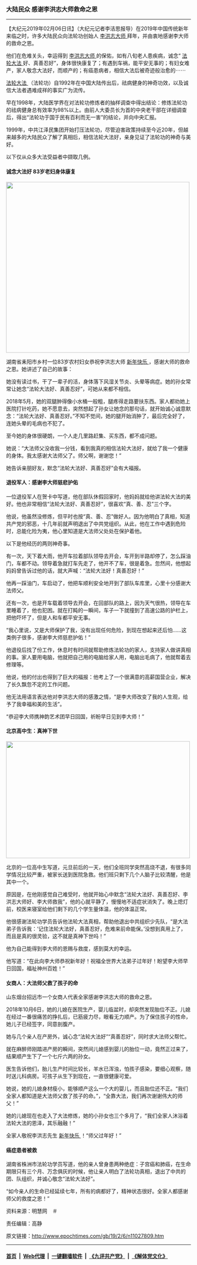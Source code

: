 ### 大陆民众 感谢李洪志大师救命之恩
------------------------

<p>
 【大纪元2019年02月06日讯】（大纪元记者李洁思报导）在2019年中国传统新年来临之时，许多大陆民众向法轮功创始人
 <a href="http://www.epochtimes.com/gb/tag/%E6%9D%8E%E6%B4%AA%E5%BF%97%E5%A4%A7%E5%B8%88.html">
  李洪志大师
 </a>
 拜年，并由衷地感谢李大师的救命之恩。
</p>
<p>
 他们在危难关头，幸运得到
 <a href="http://www.epochtimes.com/gb/tag/%E6%9D%8E%E6%B4%AA%E5%BF%97%E5%A4%A7%E5%B8%88.html">
  李洪志大师
 </a>
 的保佑，如有八旬老人患疾病，诚念“
 <a href="http://www.epochtimes.com/gb/tag/%E6%B3%95%E8%BD%AE%E5%A4%A7%E6%B3%95.html">
  法轮大法
 </a>
 好、真善忍好”，身体很快康复了；有遇到车祸，能平安无事的；有妇女难产，家人敬念大法好，而顺产的；有癌患病者，相信大法后被奇迹般治愈的⋯⋯
</p>
<p>
 <a href="http://www.epochtimes.com/gb/tag/%E6%B3%95%E8%BD%AE%E5%A4%A7%E6%B3%95.html">
  法轮大法
 </a>
 （法轮功）自1992年在中国大陆传出后，祛病健身的神奇功效，以及诚信大法者遇难成祥的事实广为流传。
</p>
<p>
 早在1998年，大陆医学界在对法轮功修炼者的抽样调查中得出结论：修炼法轮功的祛病健身总有效率为98%以上。由前人大委员长为首的中央老干部在详细调查后，得出“法轮功于国于民有百利而无一害”的结论，并向中央汇报。
</p>
<p>
 1999年，中共江泽民集团开始打压法轮功，尽管迫害政策持续至今近20年，但越来越多的大陆民众了解了真相后，相信法轮大法好，亲身见证了法轮功的神奇与美好。
</p>
<p>
 以下仅从众多大法受益者中撷取几例。
</p>
<h4>
 诚念大法好 83岁老妇身体康复
</h4>
<p>
 <a href="http://i.epochtimes.com/assets/uploads/2019/02/2019-2-5-1901261011232511.jpg">
  <img alt="" class=" wp-image-11027831 aligncenter" height="466" src="http://i.epochtimes.com/assets/uploads/2019/02/2019-2-5-1901261011232511-600x559.jpg" width="500"/>
 </a>
</p>
<p>
 湖南省耒阳市乡村一位83岁农村妇女恭祝李洪志大师
 <a href="http://www.epochtimes.com/gb/tag/%E6%96%B0%E5%B9%B4%E5%BF%AB%E4%B9%90.html">
  新年快乐
 </a>
 ，感谢大师的救命之恩。她讲述了自己的故事：
</p>
<p>
 她没有读过书，干了一辈子的活，身体落下风湿关节炎、头晕等病症。她的孙女常常让她念“法轮大法好、真善忍好”，可她从来都不相信。
</p>
<p>
 2018年5月，她的双腿肿得像小水桶一般粗，腿疼得走路要扶东西。家人都劝她上医院打针吃药，她不愿意去，突然想起了孙女让她念的那句话，就开始诚心诚意默念：“法轮大法好、真善忍好。”不知不觉间，她的腿开始消肿了，最后完全好了，连她头晕的毛病也不犯了。
</p>
<p>
 至今她的身体很硬朗，一个人走几里路赶集、买东西，都不成问题。
</p>
<p>
 她说：“大法师父没收我一分钱，看到我真的相信法轮大法好，就给了我一个健康的身体。我太感谢大法师父了。师父啊，谢谢您！”
</p>
<p>
 她告诉亲朋好友，默念“法轮大法好、真善忍好”会有大福报。
</p>
<h4>
 退役军人：感谢李大师慈悲护佑
</h4>
<p>
 一位退役军人在贺卡中写道，他在部队休假回家时，他妈妈就给他讲法轮大法的美好。他也非常相信“法轮大法好、真善忍好”，很喜欢“真、善、忍”三个字。
</p>
<p>
 他说，他虽然没修炼，但平时也按“真、善、忍”做好人。因为他明白了真相，知道共产党的邪恶，十几年前就声明退出了中共党组织。从此，他在工作中遇到危险时，总能化险为夷，他心里知道是大法师父处处在保护着他。
</p>
<p>
 以下是他经历的两则神奇事。
</p>
<p>
 有一次，天下着大雨，他开车拉着部队领导去开会，车开到半路却停了，怎么踩油门，车都不动。领导着急就打车先走了，他开不了车，很是着急。忽然间，他想起妈妈曾告诉过他的话，就大声喊：“法轮大法好！真善忍好！”
</p>
<p>
 他再一踩油门，车启动了，他把车顺利安全地开到了部队车库里，心里十分感谢大法师父。
</p>
<p>
 还有一次，也是开车载着领导去开会，在回部队的路上，因为天气很热，领导在车里睡着了，他也犯困。就在打盹的一瞬间，车子一下就撞到了高速公路的护栏上，把他吓坏了，但是人和车都平安无事。
</p>
<p>
 “我心里说，又是大师保护了我，没有出现任何危险，到现在想起来还后怕……这类例子很多，感谢李大师慈悲护佑！”
</p>
<p>
 他退役后找了份工作，休息时有时间就帮助修炼法轮功的家人，支持家人做讲真相的事。家人要用电脑，他就把自己用的电脑给家人用，电脑出毛病了，他就帮着去修理等。
</p>
<p>
 他说，他的付出也得到了巨大的福报：他考上了一个很满意的高薪国营企业，解决了长久飘忽不定的工作问题。
</p>
<p>
 他无法用语言表达他对李洪志大师的感激之情，“是李大师改变了我的人生观，给予了我幸福和美的生活”。
</p>
<p>
 “恭迎李大师携神韵艺术团早日回国，祈盼早日见到李大师！”
</p>
<h4>
 北京高中生：真神下世
</h4>
<p>
 <a href="http://i.epochtimes.com/assets/uploads/2019/02/2019-2-3-1901120818476961.jpg">
  <img alt="" class=" wp-image-11027924 aligncenter" height="319" src="http://i.epochtimes.com/assets/uploads/2019/02/2019-2-3-1901120818476961.jpg" width="501"/>
 </a>
</p>
<p>
 北京的一位高中生写道，元旦前后的一天，他们全班同学突然高烧不退，有很多同学情况比较严重，被家长送到医院急救。他们班只剩下几个人脑子比较清醒，他是其中一个。
</p>
<p>
 原因是，在他刚感觉自己难受时，他就开始心中默念“法轮大法好、真善忍好、李洪志大师好、李大师救我”，他的心就平静了，慢慢地不适症状消失了。晚上熄灯前，校医来寝室给他们剩下的几个学生量体温，他的体温正常。
</p>
<p>
 他很感谢法轮功学员告诉他法轮大法真相，帮助他退出中共组织少先队，“是大法弟子告诉我：‘记住法轮大法好，真善忍好，危难来前命能保。’没想到真用上了，而且是真的很灵验，这不就是真神下世吗！”
</p>
<p>
 他为自己能得到李大师的恩赐与救度，感到莫大的幸运。
</p>
<p>
 他写道：“在此向李大师恭祝新年好！祝福全世界大法弟子过年好！盼望李大师早日回国，福祉神州百姓！”
</p>
<h4>
 女商人：大法师父救了孩子的命
</h4>
<p>
 山东烟台招远市一个女商人代表全家感谢李洪志大师的救命之恩。
</p>
<p>
 2018年10月6日，她的儿媳在医院生产，婴儿临盆时，却突然发现胎位不正。儿媳在经过一番很痛苦的挣扎后，已筋疲力尽，眼看无力顺产。为了保住孩子的性命，她儿子已经签字，同意剖腹产。
</p>
<p>
 她与几个亲人在产房外，诚心念“法轮大法好”“真善忍好”，同时求大法师父帮忙。
</p>
<p>
 就在麻醉师刚踏进产房的瞬间，突然间儿媳感到婴儿的胎位一动，竟然正过来了，结果顺产生下了一个七斤六两的孙女。
</p>
<p>
 医生告诉他们，胎儿生产时间比较长，羊水已浑浊，怕孩子感染，要细心观察，随时送儿科病房。可孩子从生下到现在，一直很健康可爱。
</p>
<p>
 她说，她的儿媳身材瘦小，能够顺产这么一个大的婴儿，而且胎位还不正。“我们全家人都知道是大法师父救了孩子的命。”，“全靠大法，我们再次谢谢伟大的师父！”
</p>
<p>
 她的儿媳现在也走入了大法修炼，她的小孙女也三个多月了，“我们全家人沐浴着法轮大法的恩泽，其乐融融！”
</p>
<p>
 全家人敬祝李洪志先生
 <a href="http://www.epochtimes.com/gb/tag/%E6%96%B0%E5%B9%B4%E5%BF%AB%E4%B9%90.html">
  新年快乐
 </a>
 ！“师父过年好！”
</p>
<h4>
 癌症患者被救
</h4>
<p>
 湖南省株洲市法轮功学员写道，他的亲人曾身患两种绝症：子宫癌和肺癌，在生命期限只有三个月、万念俱灰的时候，他让亲人明白了法轮功真相，退出了中共的团、队组织，并诚心敬念“法轮大法好”。
</p>
<p>
 “如今亲人的生命已经延续七年，所有的病都好了，精神状态很好。全家人都感谢师父的救度之恩！”
</p>
<p>
 资料来源：明慧网　＃
</p>
<p>
 责任编辑：高静
</p>

原文链接：http://www.epochtimes.com/gb/19/2/6/n11027809.htm


------------------------
#### [首页](https://github.com/gfw-breaker/banned-news/blob/master/README.md) &nbsp;|&nbsp; [Web代理](https://github.com/labour-camp/helloworld) &nbsp;|&nbsp; [一键翻墙软件](https://github.com/gfw-breaker/nogfw/blob/master/README.md) &nbsp;|&nbsp; [《九评共产党》](https://github.com/gfw-breaker/9ping.md/blob/master/README.md#九评之一评共产党是什么) &nbsp;|&nbsp; [《解体党文化》](https://github.com/gfw-breaker/jtdwh.md/blob/master/README.md#绪论)

